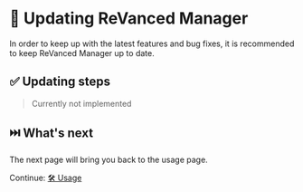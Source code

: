 # 🔄 Updating ReVanced Manager
In order to keep up with the latest features and bug fixes, it is recommended to keep ReVanced Manager up to date.

## ✅ Updating steps
> Currently not implemented

## ⏭️ What's next
The next page will bring you back to the usage page.

Continue: [🛠️ Usage](2_usage.md)
